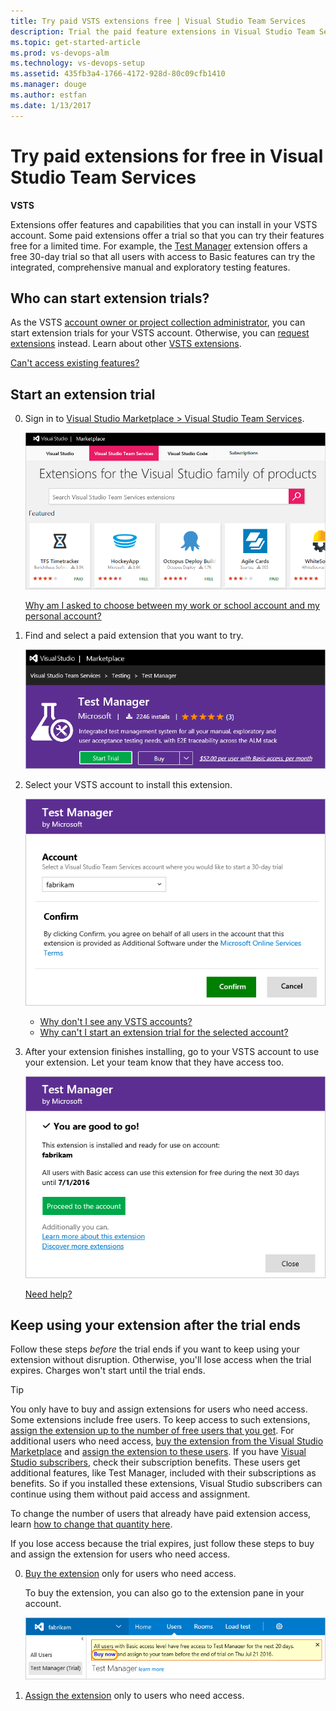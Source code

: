 ```yaml
---
title: Try paid VSTS extensions free | Visual Studio Team Services
description: Trial the paid feature extensions in Visual Studio Team Services (VSTS, Visual Studio Online, VSO)
ms.topic: get-started-article
ms.prod: vs-devops-alm
ms.technology: vs-devops-setup
ms.assetid: 435fb3a4-1766-4172-928d-80c09cfb1410
ms.manager: douge
ms.author: estfan
ms.date: 1/13/2017
---
```


#   Try paid extensions for free in Visual Studio Team Services

**VSTS**

Extensions offer features and capabilities that you 
can install in your VSTS account. 
Some paid extensions offer a trial so that you can try 
their features free for a limited time. 
For example, the [Test Manager](https://marketplace.visualstudio.com/items/ms.vss-testmanager-web) 
extension offers a free 30-day trial so that all 
users with access to Basic features can try the integrated, 
comprehensive manual and exploratory testing features. 

## Who can start extension trials?

As the VSTS [account owner or project collection administrator](faq-billing-setup.md#find-owner), 
you can start extension trials for your VSTS account. 
Otherwise, you can 
[request extensions](/vsts/marketplace/install-vsts-extension#request) 
instead. Learn about other 
[VSTS extensions](https://marketplace.visualstudio.com/vsts).

[Can't access existing features?](faq-extension-trials.md#feature-access)

##  Start an extension trial

0.  Sign in to [Visual Studio Marketplace > Visual Studio Team Services](https://marketplace.visualstudio.com/vsts).

	![Find extension trial](_img/get-vsts-extensions/marketplace.png)

	[Why am I asked to choose between my work or school account and my personal account?](faq-extension-trials.md#ChooseOrgAcctMSAcct)

0.	Find and select a paid extension that you want to try.

	![Start the extension trial](_img/try-additional-features/mp-start-test-manager-trial.png)

0.  Select your VSTS account to install this extension.

	![Select VSTS account for extension trial](_img/try-additional-features/select-account.png)

	*	[Why don't I see any VSTS accounts?](faq-extension-trials.md#no-accounts) 
	*	[Why can't I start an extension trial for the selected account?](faq-extension-trials.md#no-permissions) 

0.	After your extension finishes installing, 
	go to your VSTS account to use your extension. 
	Let your team know that they have access too.

	![Marketplace installs your extension](_img/try-additional-features/extension-installed.png)

	[Need help?](faq-extension-trials.md#get-support)

<a name="after-trial"></a>
##		Keep using your extension after the trial ends

Follow these steps *before* the trial ends if you want 
to keep using your extension without disruption. 
Otherwise, you'll lose access when the trial expires. 
Charges won't start until the trial ends. 

> [!TIP]
> You only have to buy and assign extensions for users who need access. 
> Some extensions include free users. To keep access to such extensions, 
> [assign the extension up to the number of free users that you get](../marketplace/assign-paid-extensions.md). 
> For additional users who need access, 
> [buy the extension from the Visual Studio Marketplace](../marketplace/install-vsts-extension.md) 
> and [assign the extension to these users](../marketplace/assign-paid-extensions.md). 
> If you have [Visual Studio subscribers](https://marketplace.visualstudio.com/subscriptions), 
> check their subscription benefits. These users get additional features, 
> like Test Manager, included with their subscriptions as benefits. 
> So if you installed these extensions, Visual Studio subscribers 
> can continue using them without paid access and assignment.
> 
> To change the number of users that already have paid extension access, 
> learn [how to change that quantity here](change-number-paid-extension-users.md).

If you lose access because the trial expires, 
just follow these steps to buy and assign the 
extension for users who need access.

0.	[Buy the extension](../marketplace/install-vsts-extension.md#install-extension) 
only for users who need access.

	To buy the extension, you can also go to the extension pane in your account.	

	![Users hub, extension pane](_img/try-additional-features/extension-trial-in-account-updated-ui.png)

0.	[Assign the extension](../marketplace/assign-paid-extensions.md) 
only to users who need access.
